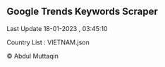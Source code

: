 

## Google Trends Keywords Scraper 
 
Last Update 18-01-2023 , 03:45:10

Country List :
VIETNAM.json



© Abdul Muttaqin 

